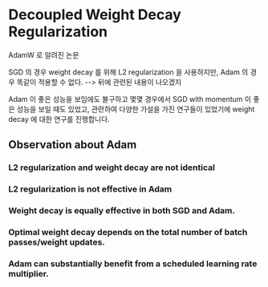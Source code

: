 # Decoupled Weight Decay Regularization

AdamW 로 알려진 논문

SGD 의 경우 weight decay 를 위해 L2 regularization 을 사용하지만, Adam 의 경우 똑같이 적용할 수 없다.
--> 뒤에 관련된 내용이 나오겠지

Adam 이 좋은 성능을 보임에도 불구하고 몇몇 경우에서 SGD with momentum 이 좋은 성능을 보일 때도 있었고, 관련하여
다양한 가설을 가진 연구들이 있었기에 weight decay 에 대한 연구를 진행합니다.

## Observation about Adam

### L2 regularization and weight decay are not identical

### L2 regularization is not effective in Adam

### Weight decay is equally effective in both SGD and Adam.

### Optimal weight decay depends on the total number of batch passes/weight updates.

### Adam can substantially benefit from a scheduled learning rate multiplier.

